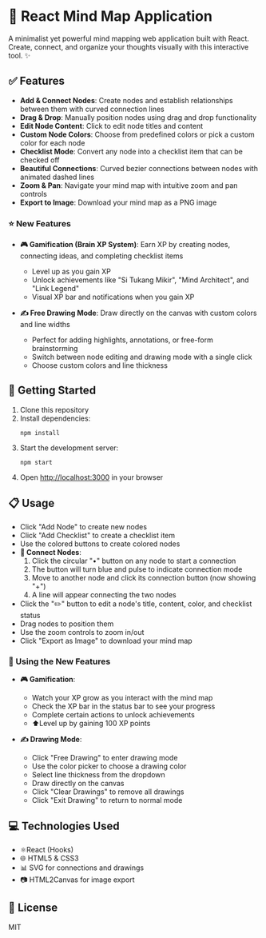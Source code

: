 # 🧠 React Mind Map Application

A minimalist yet powerful mind mapping web application built with React. Create, connect, and organize your thoughts visually with this interactive tool. ✨

## ✅ Features

- **Add & Connect Nodes**: Create nodes and establish relationships between them with curved connection lines
- **Drag & Drop**: Manually position nodes using drag and drop functionality
- **Edit Node Content**: Click to edit node titles and content
- **Custom Node Colors**: Choose from predefined colors or pick a custom color for each node
- **Checklist Mode**: Convert any node into a checklist item that can be checked off
- **Beautiful Connections**: Curved bezier connections between nodes with animated dashed lines
- **Zoom & Pan**: Navigate your mind map with intuitive zoom and pan controls
- **Export to Image**: Download your mind map as a PNG image

### ⭐ New Features

- **🎮 Gamification (Brain XP System)**: Earn XP by creating nodes, connecting ideas, and completing checklist items

  - Level up as you gain XP
  - Unlock achievements like "Si Tukang Mikir", "Mind Architect", and "Link Legend"
  - Visual XP bar and notifications when you gain XP

- **✍️ Free Drawing Mode**: Draw directly on the canvas with custom colors and line widths
  - Perfect for adding highlights, annotations, or free-form brainstorming
  - Switch between node editing and drawing mode with a single click
  - Choose custom colors and line thickness

## 🚀 Getting Started

1. Clone this repository
2. Install dependencies:
   ```
   npm install
   ```
3. Start the development server:
   ```
   npm start
   ```
4. Open [http://localhost:3000](http://localhost:3000) in your browser

## 📋 Usage

- Click "Add Node" to create new nodes
- Click "Add Checklist" to create a checklist item
- Use the colored buttons to create colored nodes
- **🔗 Connect Nodes**:
  1. Click the circular "•" button on any node to start a connection
  2. The button will turn blue and pulse to indicate connection mode
  3. Move to another node and click its connection button (now showing "+")
  4. A line will appear connecting the two nodes
- Click the "✏️" button to edit a node's title, content, color, and checklist status
- Drag nodes to position them
- Use the zoom controls to zoom in/out
- Click "Export as Image" to download your mind map

### 🌟 Using the New Features

- **🎮 Gamification**:

  - Watch your XP grow as you interact with the mind map
  - Check the XP bar in the status bar to see your progress
  - Complete certain actions to unlock achievements
  - ⬆Level up by gaining 100 XP points

- **✍️ Drawing Mode**:
  - Click "Free Drawing" to enter drawing mode
  - Use the color picker to choose a drawing color
  - Select line thickness from the dropdown
  - Draw directly on the canvas
  - Click "Clear Drawings" to remove all drawings
  - Click "Exit Drawing" to return to normal mode

## 💻 Technologies Used

- ⚛️React (Hooks)
- 🌐 HTML5 & CSS3
- 📊 SVG for connections and drawings
- 📷 HTML2Canvas for image export

## 📄 License

MIT
